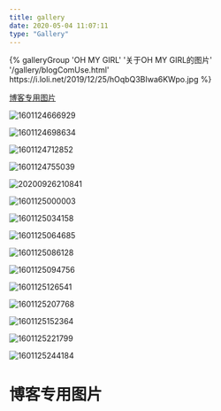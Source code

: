 ```yaml
---
title: gallery
date: 2020-05-04 11:07:11
type: "Gallery"
---
```




<div class="gallery-group-main">
{% galleryGroup 'OH MY GIRL' '关于OH MY GIRL的图片' '/gallery/blogComUse.html' https://i.loli.net/2019/12/25/hOqbQ3BIwa6KWpo.jpg %}
</div>





[博客专用图片](#博客专用图片)





![1601124666929](https://cdn.jsdelivr.net/gh/martinniee/hexoBlogImg/img/1601124666929.jpeg)



![1601124698634](https://cdn.jsdelivr.net/gh/martinniee/hexoBlogImg/img/1601124698634.jpeg)

![1601124712852](https://cdn.jsdelivr.net/gh/martinniee/hexoBlogImg/img/1601124712852.jpeg)

![1601124755039](https://cdn.jsdelivr.net/gh/martinniee/hexoBlogImg/img/1601124755039.jpeg)

![20200926210841](https://cdn.jsdelivr.net/gh/martinniee/hexoBlogImg/img/20200926210841.png)

![1601125000003](https://cdn.jsdelivr.net/gh/martinniee/hexoBlogImg/img/1601125000003.jpeg)

![1601125034158](https://cdn.jsdelivr.net/gh/martinniee/hexoBlogImg/img/1601125034158.jpeg)

![1601125064685](https://cdn.jsdelivr.net/gh/martinniee/hexoBlogImg/img/1601125064685.jpeg)

![1601125086128](https://cdn.jsdelivr.net/gh/martinniee/hexoBlogImg/img/1601125086128.jpeg)

![1601125094756](https://cdn.jsdelivr.net/gh/martinniee/hexoBlogImg/img/1601125094756.jpeg)

![1601125126541](https://cdn.jsdelivr.net/gh/martinniee/hexoBlogImg/img/1601125126541.jpeg)

![1601125207768](https://cdn.jsdelivr.net/gh/martinniee/hexoBlogImg/img/1601125207768.jpeg)

![1601125152364](https://cdn.jsdelivr.net/gh/martinniee/hexoBlogImg/img/1601125152364.jpeg)

![1601125221799](https://cdn.jsdelivr.net/gh/martinniee/hexoBlogImg/img/1601125221799.jpeg)

![1601125244184](https://cdn.jsdelivr.net/gh/martinniee/hexoBlogImg/img/1601125244184.jpeg)

# 博客专用图片

